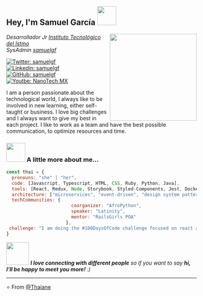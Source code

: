 <h2> Hey, I'm Samuel García <img src="https://media.giphy.com/media/mGcNjsfWAjY5AEZNw6/giphy.gif" width="50"></h2>
<img align='right' src="https://media0.giphy.com/media/u2pmTWUi0MXjyrMaVj/giphy.gif?cid=ecf05e47u300hc4zr62bcyjnpoahxawubqfkcyruv6cwsnnl&rid=giphy.gif&ct=g" width="230">
<p><em>Desarrollador Jr <a href="http://www.unb.br">Instituto Tecnológico del Istmo</a></br>SysAdmin <a href="https://www.thoughtworks.com">samuelgf</a>
</em></p>

[![Twitter: samuelgf](https://img.shields.io/twitter/follow/samuelgf?style=social)](https://twitter.com/samuelgf)
[![Linkedin: samuelgf](https://img.shields.io/badge/-samuelgf-blue?style=flat-square&logo=Linkedin&logoColor=white&link=https://www.linkedin.com/in/samuelgf/)](https://www.linkedin.com/in/samuelgf)
[![GitHub: samuelgf](https://img.shields.io/github/followers/thaiane?label=follow&style=social)](https://github.com/SamuelGarciaFranco)
[![Youtbe: NanoTech MX](https://img.shields.io/youtube/channel/subscribers/UC5pitxD6Bg0d1orXhMlCJow?style=social)](https://www.youtube.com/channel/UC5pitxD6Bg0d1orXhMlCJow)

<p>
I am a person passionate about the technological world, I always like to be involved in new learning, either self-taught or business. I love big challenges and I always want to give my best in each project. I like to work as a team and have the best possible communication, to optimize resources and time. 
</p>

### <img src="https://media0.giphy.com/media/Ho8klqe5oPLa8g6BNe/giphy.gif?cid=ecf05e477o37jjfvmpzuggb1cg5678b30nn8wgc73xxscf2z&rid=giphy.gif&ct=g" width="50"> A little more about me...  

```javascript
const thai = {
  pronouns: "she" | "her",
  code: [Javascript, Typescript, HTML, CSS, Ruby, Python, Java],
  tools: [React, Redux, Node, Storybook, Styled-Components, Jest, Docker],
  architecture: ["microservices", "event-driven", "design system pattern"],
  techCommunities: {
                        coorganizer: "AfroPython",
                        speaker: "Latinity",
                        mentor: "RailsGirls POA"
                      },
 challenge: "I am doing the #100DaysOfCode challenge focused on react and typescript"
}
```

<img src="https://media.giphy.com/media/LnQjpWaON8nhr21vNW/giphy.gif" width="60"> <em><b>I love connecting with different people</b> so if you want to say <b>hi, I'll be happy to meet you more!</b> :)</em>

---

⭐️ From [@Thaiane](https://github.com/SamuelGarciaFranco)


